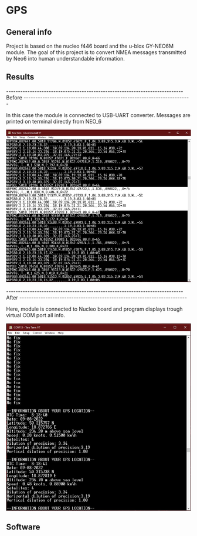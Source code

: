 # GPS

## General info
Project is based on the nucleo f446 board and the u-blox GY-NEO6M module. 
The goal of this project is to convert NMEA messages transmitted by Neo6 
into human understandable information.

## Results

--------------------------------------------------------------------------- Before -----------------------------------------------------------------------

In this case the module is connected to USB-UART converter. Messages are printed 
on terminal directly from NEO_6

![](Images/gps_without_program.jpg)





--------------------------------------------------------------------------- After -----------------------------------------------------------------------

Here, module is connected to Nucleo board and program displays trough virtual COM port all info. 

![](Images/gps_done.jpg)


## Software
